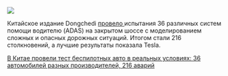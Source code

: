 <!--2025-07-29 14:19:14-->
<div class="yb">
  <div class="rss habr"><img src="https://habrastorage.org/getpro/habr/upload_files/1e8/d19/b05/1e8d19b05b25335b86e12af190c6b67a.jpg" /><p>Китайское издание Dongchedi <a href="https://www.youtube.com/watch?v=0xumyEf-WRI&amp;ab_channel=DCARSTUDIO" rel="noopener noreferrer nofollow">провело </a>испытания 36 различных систем помощи водителю (ADAS) на закрытом шоссе с моделированием сложных и опасных дорожных ситуаций. Итогом стали 216 столкновений, а лучшие результаты показала Tesla.</p> <a... <p class="titl"><a href="https://habr.com/ru/news/932142/?utm_source=habrahabr&utm_medium=rss&utm_campaign=932142">В Китае провели тест беспилотных авто в реальных условиях: 36 автомобилей разных производителей, 216 аварий</a></p></div>
</div>
